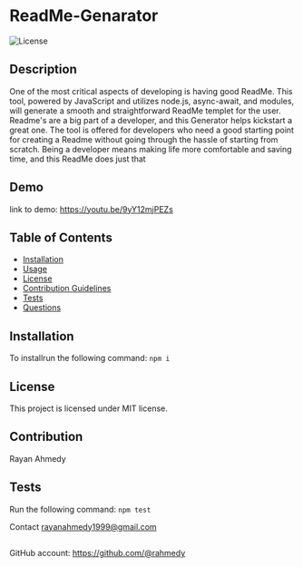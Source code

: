 # ReadMe-Genarator
      
    
![License](https://img.shields.io/badge/License-MIT-blue.svg)
## Description
One of the most critical aspects of developing is having good ReadMe. This tool, powered by JavaScript and utilizes node.js, async-await, and modules, will generate a smooth and straightforward ReadMe templet for the user. Readme's are a big part of a developer, and this Generator helps kickstart a great one. The tool is offered for developers who need a good starting point for creating a Readme without going through the hassle of starting from scratch. Being a developer means making life more comfortable and saving time, and this ReadMe does just that

## Demo
link to demo: https://youtu.be/9yY12mjPEZs

## Table of Contents
* [Installation](#installation)
* [Usage](#usage)
* [License](#license)
* [Contribution Guidelines](#contribution-guidelines)
* [Tests](#tests)
* [Questions](#questions)
## Installation
To installrun the following command:
``` npm i ```

## License
This project is licensed under MIT license.
## Contribution 
Rayan Ahmedy
## Tests
Run the following command:
``` npm test ```


Contact rayanahmedy1999@gmail.com
##
GitHub account:  https://github.com/@rahmedy
